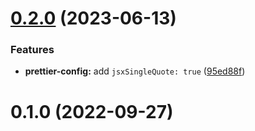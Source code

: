 # [0.2.0](https://github.com/vexip-ui/lint-config/compare/prettier-config@0.1.0...prettier-config@0.2.0) (2023-06-13)

### Features

- **prettier-config:** add `jsxSingleQuote: true` ([95ed88f](https://github.com/vexip-ui/lint-config/commit/95ed88f9930fa88a60f0da4d51f03e6e85672781))

# 0.1.0 (2022-09-27)
